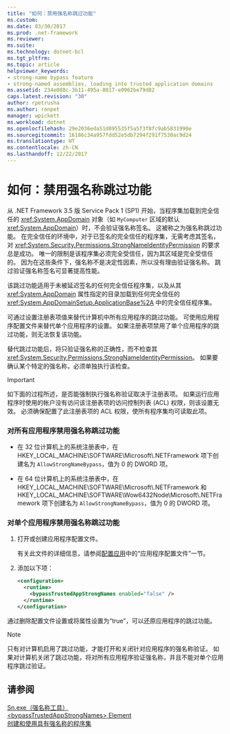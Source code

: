 ```yaml
---
title: "如何：禁用强名称跳过功能"
ms.custom: 
ms.date: 03/30/2017
ms.prod: .net-framework
ms.reviewer: 
ms.suite: 
ms.technology: dotnet-bcl
ms.tgt_pltfrm: 
ms.topic: article
helpviewer_keywords:
- strong-name bypass feature
- strong-named assemblies, loading into trusted application domains
ms.assetid: 234e088c-3b11-495a-8817-e0962be79d82
caps.latest.revision: "30"
author: rpetrusha
ms.author: ronpet
manager: wpickett
ms.workload: dotnet
ms.openlocfilehash: 29e2036eda51d895535f5a5f3f8fc9ab5831990e
ms.sourcegitcommit: 16186c34a957fdd52e5db7294f291f7530ac9d24
ms.translationtype: HT
ms.contentlocale: zh-CN
ms.lasthandoff: 12/22/2017
---
```

# <a name="how-to-disable-the-strong-name-bypass-feature"></a>如何：禁用强名称跳过功能
从 .NET Framework 3.5 版 Service Pack 1 (SP1) 开始，当程序集加载到完全信任的 <xref:System.AppDomain> 对象（如 `MyComputer` 区域的默认 <xref:System.AppDomain>）时，不会验证强名称签名。 这被称之为强名称跳过功能。 在完全信任的环境中，对于已签名的完全信任的程序集，无需考虑其签名，对 <xref:System.Security.Permissions.StrongNameIdentityPermission> 的要求总是成功。 唯一的限制是该程序集必须完全受信任，因为其区域是完全受信任的。 因为在这些条件下，强名称不是决定性因素，所以没有理由验证强名称。 跳过验证强名称签名可显著提高性能。  
  
 该跳过功能适用于未被延迟签名的任何完全信任程序集，以及从其 <xref:System.AppDomain> 属性指定的目录加载到任何完全信任的 <xref:System.AppDomainSetup.ApplicationBase%2A> 中的完全信任程序集。  
  
 可通过设置注册表项值来替代计算机中所有应用程序的跳过功能。 可使用应用程序配置文件来替代单个应用程序的设置。 如果注册表项禁用了单个应用程序的跳过功能，则无法恢复该功能。  
  
 替代跳过功能后，将只验证强名称的正确性，而不检查其 <xref:System.Security.Permissions.StrongNameIdentityPermission>。 如果要确认某个特定的强名称，必须单独执行该检查。  
  
> [!IMPORTANT]
>  如下面的过程所述，是否能强制执行强名称验证取决于注册表项。 如果运行应用程序时使用的帐户没有访问该注册表项的访问控制列表 (ACL) 权限，则该设置无效。 必须确保配置了此注册表项的 ACL 权限，使所有程序集均可读取此项。  
  
### <a name="to-disable-the-strong-name-bypass-feature-for-all-applications"></a>对所有应用程序禁用强名称跳过功能  
  
-   在 32 位计算机上的系统注册表中，在 HKEY_LOCAL_MACHINE\SOFTWARE\Microsoft\\.NETFramework 项下创建名为 `AllowStrongNameBypass`，值为 0 的 DWORD 项。  
  
-   在 64 位计算机上的系统注册表中，在 HKEY_LOCAL_MACHINE\SOFTWARE\Microsoft\\.NETFramework 和HKEY_LOCAL_MACHINE\SOFTWARE\Wow6432Node\Microsoft\\.NETFramework 项下创建名为 `AllowStrongNameBypass`，值为 0 的 DWORD 项。  
  
### <a name="to-disable-the-strong-name-bypass-feature-for-a-single-application"></a>对单个应用程序禁用强名称跳过功能  
  
1.  打开或创建应用程序配置文件。  
  
     有关此文件的详细信息，请参阅[配置应用](../../../docs/framework/configure-apps/index.md)中的“应用程序配置文件”一节。  
  
2.  添加以下项：  
  
    ```xml  
    <configuration>  
      <runtime>  
        <bypassTrustedAppStrongNames enabled="false" />  
      </runtime>  
    </configuration>  
    ```  
  
 通过删除配置文件设置或将属性设置为“true”，可以还原应用程序的跳过功能。  
  
> [!NOTE]
>  只有对计算机启用了跳过功能，才能打开和关闭针对应用程序的强名称验证。 如果对计算机关闭了跳过功能，将对所有应用程序验证强名称，并且不能对单个应用程序跳过验证。  
  
## <a name="see-also"></a>请参阅  
 [Sn.exe（强名称工具）](../../../docs/framework/tools/sn-exe-strong-name-tool.md)  
 [\<bypassTrustedAppStrongNames> Element](../../../docs/framework/configure-apps/file-schema/runtime/bypasstrustedappstrongnames-element.md)  
 [创建和使用具有强名称的程序集](../../../docs/framework/app-domains/create-and-use-strong-named-assemblies.md)
